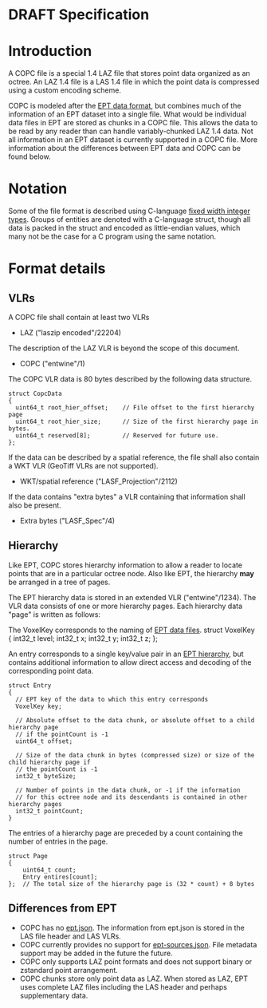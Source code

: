 # **DRAFT Specification**

# Introduction

A COPC file is a special 1.4 LAZ file that stores point data organized as an octree.
An LAZ 1.4 file is a LAS 1.4 file in which the point data is compressed using a
custom encoding scheme.

COPC is modeled after the [EPT data format](https://entwine.io/entwine-point-tile.html), but
combines much of the information of an EPT dataset into a single file.  What would be
individual data files in EPT are stored as chunks in a COPC file. This allows the data to be
read by any reader than can handle variably-chunked LAZ 1.4 data. Not all information in
an EPT dataset is currently supported in a COPC file. More information about the differences
between EPT data and COPC can be found below.

# Notation

Some of the file format is described using C-language
[fixed width integer types](https://en.cppreference.com/w/c/types/integer).
Groups of entities are denoted with a C-language struct, though all data is packed
in the struct and encoded as little-endian values, which many not be the case for
a C program using the same notation.

# Format details

## VLRs

A COPC file shall contain at least two VLRs

- LAZ ("laszip encoded"/22204)

The description of the LAZ VLR is beyond the scope of this document.

- COPC ("entwine"/1)

The COPC VLR data is 80 bytes described by the following data structure.

    struct CopcData
    {
      uint64_t root_hier_offset;    // File offset to the first hierarchy page
      uint64_t root_hier_size;      // Size of the first hierarchy page in bytes.
      uint64_t reserved[8];         // Reserved for future use.
    };

If the data can be described by a spatial reference, the file shall also contain a
WKT VLR (GeoTiff VLRs are not supported).

- WKT/spatial reference ("LASF_Projection"/2112)

If the data contains "extra bytes" a VLR containing that information shall also be present.

- Extra bytes ("LASF_Spec"/4)

## Hierarchy

Like EPT, COPC stores hierarchy information to allow a reader to locate points that
are in a particular octree node.  Also like EPT, the hierarchy **may** be arranged in
a tree of pages.

The EPT hierarchy data is stored in an extended VLR ("entwine"/1234). The VLR data consists of
one or more hierarchy pages. Each hierarchy data "page" is written as follows:

The VoxelKey corresponds to the naming of
[EPT data files](https://entwine.io/entwine-point-tile.html#ept-data).
struct VoxelKey
{
  int32_t level;
  int32_t x;
  int32_t y;
  int32_t z;
};

An entry corresponds to a single key/value pair in an
[EPT hierarchy](https://entwine.io/entwine-point-tile.html#ept-data),
but contains additional information to allow direct access and decoding of the corresponding
point data.

    struct Entry
    {
      // EPT key of the data to which this entry corresponds
      VoxelKey key;

      // Absolute offset to the data chunk, or absolute offset to a child hierarchy page
      // if the pointCount is -1
      uint64_t offset;

      // Size of the data chunk in bytes (compressed size) or size of the child hierarchy page if
      // the pointCount is -1
      int32_t byteSize;

      // Number of points in the data chunk, or -1 if the information
      // for this octree node and its descendants is contained in other hierarchy pages
      int32_t pointCount;
    }

The entries of a hierarchy page are preceded by a count containing the number of entries
in the page.

    struct Page
    {
        uint64_t count;
        Entry entires[count]; 
    };  // The total size of the hierarchy page is (32 * count) + 8 bytes


## Differences from EPT

- COPC has no [ept.json](https://entwine.io/entwine-point-tile.html#ept-data). The information
  from ept.json is stored in the LAS file header and LAS VLRs.
- COPC currently provides no support for
  [ept-sources.json](https://entwine.io/entwine-point-tile.html#ept-sources).
  File metadata support may be added in the future the future.
- COPC only supports LAZ point formats and does not support binary or zstandard point arrangement.
- COPC chunks store only point data as LAZ. When stored as LAZ, EPT uses complete LAZ files
  including the LAS header and perhaps supplementary data.

